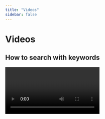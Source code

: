 ```yaml
---
title: "Videos"
sidebar: false
---
```


# Videos


## How to search with keywords

<Video id="J2LCsJlOEsI" title="How to search with keywords" />



## Search with AND / OR

<Video id="lEo96kOKGmA" title="Search with AND / OR" />

## How to cite sources and avoid plagiarism? 

<Video id="esfZOcBIB6w" title="How to cite sources and avoid plagiarism?" />



## Where to find research literature

<Video id="3YUAb9G8uUg" title="Where to find research literature" />



## Kajsa's & Sandhya’s Writing Club

University of Bergen PhD students Kajsa Parding and Sandhya Tiwari talk about their writing club, and how it has helped them with their thesis work.

<Video id="pbH-PqsYxK8" title="Kajsa's & Sandhya’s Writing Club" />



## Saying What You Mean part 1 & 2

A good approach to argumentation in academic writing, part 1 of 2.

<Video id="OWeAPxlxGnE" title="Saying What You Mean part 1" />

<Video id="DVTg57airZg" title="Saying What You Mean part 2" />
